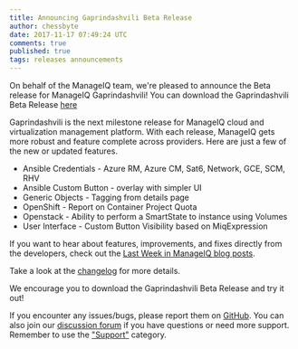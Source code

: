 ```yaml
---
title: Announcing Gaprindashvili Beta Release
author: chessbyte
date: 2017-11-17 07:49:24 UTC
comments: true
published: true
tags: releases announcements
---
```


On behalf of the ManageIQ team, we're pleased to announce the Beta release for ManageIQ Gaprindashvili! You can download the Gaprindashvili Beta Release [here](http://manageiq.org/download/)

Gaprindashvili is the next milestone release for ManageIQ cloud and virtualization management platform. With each release, ManageIQ gets more robust and feature complete across providers. Here are just a few of the new or updated features.

* Ansible Credentials - Azure RM, Azure CM, Sat6, Network, GCE, SCM, RHV
* Ansible Custom Button - overlay with simpler UI
* Generic Objects - Tagging from details page
* OpenShift - Report on Container Project Quota
* Openstack - Ability to perform a SmartState to instance using Volumes
* User Interface - Custom Button Visibility based on MiqExpression

If you want to hear about features, improvements, and fixes directly from the developers, check out the [Last Week in ManageIQ blog posts](http://manageiq.org/blog/tags/LWIMIQ/).

Take a look at the [changelog](https://github.com/ManageIQ/manageiq/blob/gaprindashvili/CHANGELOG.md/) for more details.

We encourage you to download the Gaprindashvili Beta Release and try it out!


If you encounter any issues/bugs, please report them on [GitHub](https://github.com/ManageIQ/manageiq/issues). You can also join our [discussion forum](http://talk.manageiq.org/) if you have questions or need more support. Remember to use the ["Support"](http://talk.manageiq.org/c/support) category.
